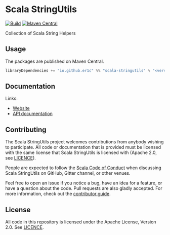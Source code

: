 # Scala StringUtils

[![Build](https://github.com/er1c/scala-stringutils/workflows/build/badge.svg?branch=master)](https://github.com/er1c/scala-stringutils/actions?query=branch%3Amaster+workflow%3Abuild) [![Maven Central](https://maven-badges.herokuapp.com/maven-central/io.github.er1c/scala-stringutils_2.13/badge.svg)](https://maven-badges.herokuapp.com/maven-central/io.github.er1c/scala-stringutils_2.13)

Collection of Scala String Helpers

## Usage

The packages are published on Maven Central.

```scala
libraryDependencies += "io.github.er1c" %% "scala-stringutils" % "<version>"
```

## Documentation

Links:

- [Website](https://er1c.github.io/scala-stringutils/)
- [API documentation](https://er1c.github.io/scala-stringutils/api/)

## Contributing

The Scala StringUtils project welcomes contributions from anybody wishing to participate.  All code or documentation that is provided must be licensed with the same license that Scala StringUtils is licensed with (Apache 2.0, see [LICENCE](./LICENSE.md)).

People are expected to follow the [Scala Code of Conduct](./CODE_OF_CONDUCT.md) when discussing Scala StringUtils on GitHub, Gitter channel, or other venues.

Feel free to open an issue if you notice a bug, have an idea for a feature, or have a question about the code. Pull requests are also gladly accepted. For more information, check out the [contributor guide](./CONTRIBUTING.md).

## License

All code in this repository is licensed under the Apache License, Version 2.0.  See [LICENCE](./LICENSE.md).

